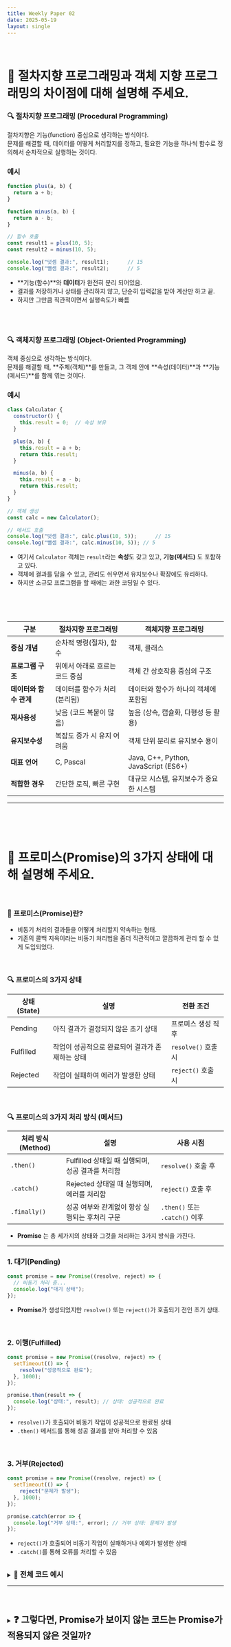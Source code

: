 ```yaml
---
title: Weekly Paper 02
date: 2025-05-19
layout: single
---
```


<br>


# 📌 절차지향 프로그래밍과 객체 지향 프로그래밍의 차이점에 대해 설명해 주세요. <br>


### 🔍  절차지향 프로그래밍 (Procedural Programming)

절차지향은 기능(function) 중심으로 생각하는 방식이다. <br>
문제를 해결할 때, 데이터를 어떻게 처리할지를 정하고, 필요한 기능을 하나씩 함수로 정의해서 순차적으로 실행하는 것이다. <br>

### 예시
```js
function plus(a, b) {
  return a + b;
}

function minus(a, b) {
  return a - b;
}

// 함수 호출
const result1 = plus(10, 5);
const result2 = minus(10, 5);

console.log("덧셈 결과:", result1);      // 15
console.log("뺄셈 결과:", result2);      // 5
```
* **기능(함수)**와 **데이터**가 완전히 분리 되어있음.
* 결과를 저장하거나 상태를 관리하지 않고, 단순히 입력값을 받아 계산만 하고 끝.
* 하지만 그만큼 직관적이면서 실행속도가 빠름

<br><br>

### 🔍 객체지향 프로그래밍 (Object-Oriented Programming)
객체 중심으로 생각하는 방식이다. <br>
문제를 해결할 때, **주체(객체)**를 만들고, 그 객체 안에 **속성(데이터)**과 **기능(메서드)**를 함께 엮는 것이다. <br>

### 예시
```js
class Calculator {
  constructor() {
    this.result = 0;  // 속성 보유
  }

  plus(a, b) {
    this.result = a + b;
    return this.result;
  }

  minus(a, b) {
    this.result = a - b;
    return this.result;
  }
}

// 객체 생성
const calc = new Calculator();

// 메서드 호출
console.log("덧셈 결과:", calc.plus(10, 5));      // 15
console.log("뺄셈 결과:", calc.minus(10, 5)); // 5
```
* 여기서 `Calculator` 객체는 `result`라는 **속성**도 갖고 있고, **기능(메서드)** 도 포함하고 있다.
* 객체에 결과를 담을 수 있고, 관리도 쉬우면서 유지보수나 확장에도 유리하다.
* 하지만 소규모 프로그램을 할 때에는 과한 코딩일 수 있다.




<br><br><br>

| 구분             | 절차지향 프로그래밍        | 객체지향 프로그래밍                           |
| -------------- | ----------------- | ------------------------------------ |
| **중심 개념**      | 순차적 명령(절차), 함수    | 객체, 클래스                              |
| **프로그램 구조**    | 위에서 아래로 흐르는 코드 중심 | 객체 간 상호작용 중심의 구조                     |
| **데이터와 함수 관계** | 데이터를 함수가 처리 (분리됨) | 데이터와 함수가 하나의 객체에 포함됨                 |
| **재사용성**       | 낮음 (코드 복붙이 많음)    | 높음 (상속, 캡슐화, 다형성 등 활용)               |
| **유지보수성**      | 복잡도 증가 시 유지 어려움   | 객체 단위 분리로 유지보수 용이                    |
| **대표 언어**      | C, Pascal         | Java, C++, Python, JavaScript (ES6+) |
| **적합한 경우**     | 간단한 로직, 빠른 구현     | 대규모 시스템, 유지보수가 중요한 시스템               |

---

<br><br><br>

# 📌 프로미스(Promise)의 3가지 상태에 대해 설명해 주세요.

<br>

### 📍 프로미스(Promise)란? <br>
 * 비동기 처리의 결과들을 어떻게 처리할지 약속하는 형태. <br> 
 * 기존의 콜백 지옥이라는 비동기 처리법을 좀더 직관적이고 깔끔하게 관리 할 수 있게 도입되었다. <br> 

 <br>

### 🔍 프로미스의 3가지 상태 

| 상태 (State) | 설명                         | 전환 조건            |
| ---------- | -------------------------- | ---------------- |
| Pending    | 아직 결과가 결정되지 않은 초기 상태       | 프로미스 생성 직후       |
| Fulfilled  | 작업이 성공적으로 완료되어 결과가 존재하는 상태 | `resolve()` 호출 시 |
| Rejected   | 작업이 실패하여 에러가 발생한 상태        | `reject()` 호출 시  |

<br>

### 🔍 프로미스의 3가지 처리 방식 (메서드)

| 처리 방식 (Method) | 설명                               | 사용 시점                      |
| -------------- | -------------------------------- | -------------------------- |
| `.then()`      | Fulfilled 상태일 때 실행되며, 성공 결과를 처리함 | `resolve()` 호출 후           |
| `.catch()`     | Rejected 상태일 때 실행되며, 에러를 처리함     | `reject()` 호출 후            |
| `.finally()`   | 성공 여부와 관계없이 항상 실행되는 후처리 구문       | `.then()` 또는 `.catch()` 이후 |

* **Promise** 는 총 세가지의 상태와 그것을 처리하는 3가지 방식을 가진다.

---


### 1. 대기(Pending)

```js
const promise = new Promise((resolve, reject) => {
  // 비동기 처리 중...
  console.log("대기 상태"); 
});
```

* **Promise**가 생성되었지만 `resolve()` 또는 `reject()`가 호출되기 전인 초기 상태.

<br>

### 2. 이행(Fulfilled)

```js
const promise = new Promise((resolve, reject) => {
  setTimeout(() => {
    resolve("성공적으로 완료");
  }, 1000);
});

promise.then(result => {
  console.log("상태:", result); // 상태: 성공적으로 완료 
});
```
* `resolve()`가 호출되어 비동기 작업이 성공적으로 완료된 상태
* `.then()` 메서드를 통해 성공 결과를 받아 처리할 수 있음

<br>

### 3. 거부(Rejected)

```js
const promise = new Promise((resolve, reject) => {
  setTimeout(() => {
    reject("문제가 발생");
  }, 1000);
});

promise.catch(error => {
  console.log("거부 상태:", error); // 거부 상태: 문제가 발생
});
```
* `reject()`가 호출되어 비동기 작업이 실패하거나 예외가 발생한 상태
* `.catch()`를 통해 오류를 처리할 수 있음


<br>

<details>
  <summary><strong style="font-size: 1.2em;">🔸 전체 코드 예시</strong></summary>

  <div style="background: #f0f0f0; padding: 1em; " markdown="1">

```js
const userInput = ""; // 사용자가 입력

new Promise((resolve, reject) => {
  setTimeout(() => {
    if (userInput) {
      resolve("로그인 성공");
    } else {
      reject("로그인 실패: 아이디를 입력하세요");
    }
  }, 1000);
})
.then(result => {
  console.log(result);
})
.catch(error => {
  console.error("에러 발생:", error);
})
.finally(() => {
  console.log("작업 종료");
});
```
* 이런식으로 작성할 수 있습니다.

</div>
</details>

---

<br><br>

<details>
  <summary><strong style="font-size: 1.5em;">❓ 그렇다면, Promise가 보이지 않는 코드는 Promise가 적용되지 않은 것일까?</strong></summary>

  <div style="background: #f0f0f0; padding: 1em; " markdown="1">



* **Promise** 는 코드에 명시적으로 `new Promise(...)` 형태로 보이지 않더라도 **내부에서 사용되고 있다.**


 ### 예를 들어
 
```js
 fetch("https://example.com/data")
  .then(response => response.json())
  .then(data => console.log(data))
  .catch(error => console.error("에러:", error));
```
* 이코드엔 **Promise**가 없어보이지만 사실 `fetch()` 가 내부적으로 **Promise**를 반환하고 있다.

### 실제론

```js
function fetchData(url) {
  return new Promise((resolve, reject) => {
    setTimeout(() => {
      resolve({
        json: () => Promise.resolve({ message: "데이터 도착", url })
      });
    }, 1000);
  });
}

fetchData("https://example.com/data")
  .then(response => response.json())
  .then(data => console.log(data))
  .catch(error => console.error("에러:", error));
```
* 이런식의 동작을 하고 있는 것이다.

### 다른 예시 
```js
async function getUser() {
  return "사용자 정보";
}

getUser().then(console.log); // 출력: 사용자 정보
```
* `getUser()`는 `async` 키워드 덕분에 자동으로 **Promise**를 반환한다.
* `then()`을 사용할 수 있다는 것 자체가, 내부적으로 **Promise**가 동작하고 있다는 증거인 것이다.

### 실제론
```js
function getUser() {
return new Promise((resolve) => {
  resolve("사용자 정보");
});
}

getUser().then(console.log); // 출력: 사용자 정보
```
*이렇듯 보이진 않지만 `async` 는 항상 `Promise.resolve(...)`를 반환하는 것이다.

</div>
</details>

